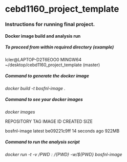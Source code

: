# cebd1160_project_template

### Instructions for running final project.


#### Docker image build and analysis run

##### To proceed from within required directory (example)
lcler@LAPTOP-D2T6EOO0 MINGW64 ~/desktop/cebd1160_project_template (master)

##### Command to generate the docker image
*docker build -t bosfnl-image .*

##### Command to see your docker images
*docker images*

REPOSITORY     TAG     IMAGE ID      CREATED         SIZE

bosfnl-image   latest  be09221c9ff   14 seconds ago  922MB

##### Command to run the analysis script
*docker run -t -v /${PWD}:/${PWD} -w/${PWD} bosfnl-image*
